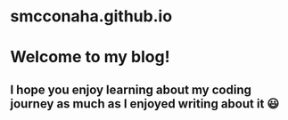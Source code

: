 # smcconaha.github.io
# Welcome to my blog!  
## I hope you enjoy learning about my coding journey as much as I enjoyed writing about it 😃 
